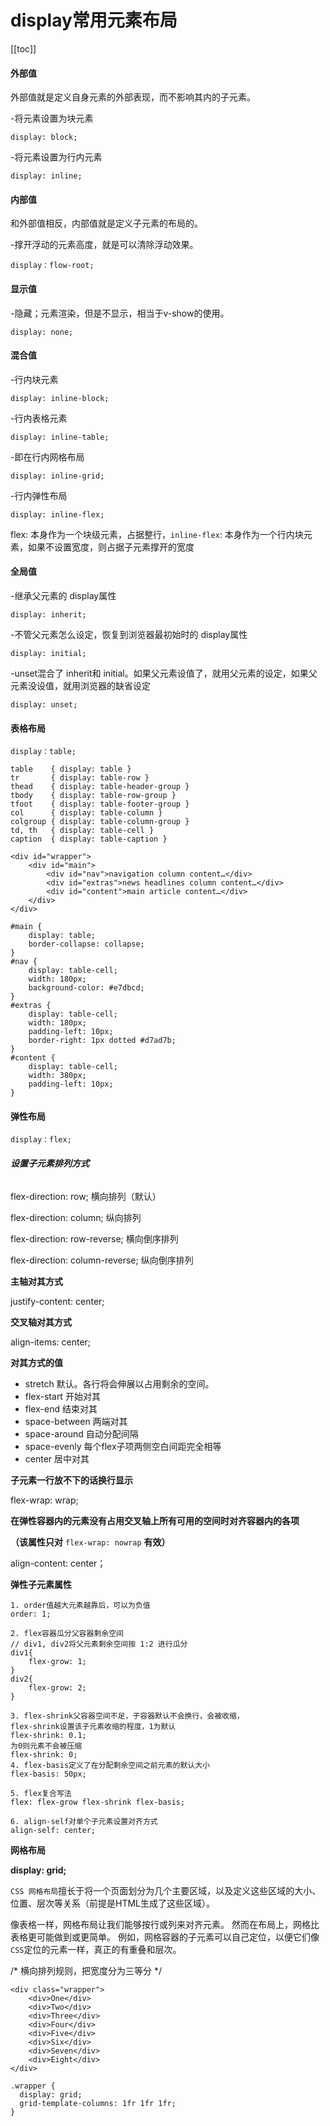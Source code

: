 # **display常用元素布局**

[[toc]]

#### **外部值**

外部值就是定义自身元素的外部表现，而不影响其内的子元素。

-将元素设置为块元素

`display: block;`

-将元素设置为行内元素

`display: inline;`



#### **内部值**

和外部值相反，内部值就是定义子元素的布局的。

-撑开浮动的元素高度，就是可以清除浮动效果。

`display：flow-root;`



#### **显示值**

-隐藏；元素渲染，但是不显示，相当于v-show的使用。

`display: none;`



#### **混合值**

-行内块元素

`display: inline-block; `

-行内表格元素

`display: inline-table;`

-即在行内网格布局

`display: inline-grid;`

-行内弹性布局

`display: inline-flex;`

flex: 本身作为一个块级元素，占据整行，`inline-flex`: 本身作为一个行内块元素，如果不设置宽度，则占据子元素撑开的宽度



#### **全局值**

-继承父元素的 display属性

`display: inherit;`

-不管父元素怎么设定，恢复到浏览器最初始时的 display属性

`display: initial;`

-unset混合了 inherit和 initial。如果父元素设值了，就用父元素的设定，如果父元素没设值，就用浏览器的缺省设定

`display: unset;`



#### **表格布局**

`display：table;`

```
table    { display: table }
tr       { display: table-row }
thead    { display: table-header-group }
tbody    { display: table-row-group }
tfoot    { display: table-footer-group }
col      { display: table-column }
colgroup { display: table-column-group }
td, th   { display: table-cell }
caption  { display: table-caption }
```

```
<div id="wrapper">
    <div id="main">
        <div id="nav">navigation column content…</div>
        <div id="extras">news headlines column content…</div>
        <div id="content">main article content…</div>
    </div>
</div>
```

```
#main {
    display: table;
    border-collapse: collapse;
}
#nav {
    display: table-cell;
    width: 180px;
    background-color: #e7dbcd;
}
#extras {
    display: table-cell;
    width: 180px;
    padding-left: 10px;
    border-right: 1px dotted #d7ad7b;
}
#content {
    display: table-cell;
    width: 380px;
    padding-left: 10px;
}
```



#### **弹性布局**

`display：flex;`

###### **设置子元素排列方式**

flex-direction: row;                    横向排列（默认）

flex-direction: column;               纵向排列

flex-direction: row-reverse;        横向倒序排列

flex-direction: column-reverse;   纵向倒序排列

**主轴对其方式**

justify-content: center;

**交叉轴对其方式**

align-items: center;

**对其方式的值**

- stretch               默认。各行将会伸展以占用剩余的空间。
- flex-start          开始对其
- flex-end            结束对其
- space-between  两端对其
- space-around    自动分配间隔
- space-evenly     每个flex子项两侧空白间距完全相等
- center               居中对其

**子元素一行放不下的话换行显示**

flex-wrap: wrap;

**在弹性容器内的元素没有占用交叉轴上所有可用的空间时对齐容器内的各项**

**（该属性只对** `flex-wrap: nowrap` **有效）**

align-content: center；

**弹性子元素属性**

```
1. order值越大元素越靠后，可以为负值
order: 1;

2. flex容器瓜分父容器剩余空间
// div1, div2将父元素剩余空间按 1:2 进行瓜分
div1{
    flex-grow: 1;
}
div2{
    flex-grow: 2;
}

3. flex-shrink父容器空间不足，子容器默认不会换行，会被收缩，
flex-shrink设置该子元素收缩的程度，1为默认
flex-shrink: 0.1;
为0则元素不会被压缩
flex-shrink: 0;
4. flex-basis定义了在分配剩余空间之前元素的默认大小
flex-basis: 50px;

5. flex复合写法
flex: flex-grow flex-shrink flex-basis;

6. align-self对单个子元素设置对齐方式
align-self: center;
```

**网格布局**

**display: grid;**

`CSS 网格布局`擅长于将一个页面划分为几个主要区域，以及定义这些区域的大小、位置、层次等关系（前提是HTML生成了这些区域）。

像表格一样，网格布局让我们能够按行或列来对齐元素。 然而在布局上，网格比表格更可能做到或更简单。 例如，网格容器的子元素可以自己定位，以便它们像`CSS`定位的元素一样，真正的有重叠和层次。

/* 横向排列规则，把宽度分为三等分 */

```
<div class="wrapper">
    <div>One</div>
    <div>Two</div>
    <div>Three</div>
    <div>Four</div>
    <div>Five</div>
    <div>Six</div>
    <div>Seven</div>
    <div>Eight</div>
</div>
```

```
.wrapper {
  display: grid;
  grid-template-columns: 1fr 1fr 1fr;
}
```

